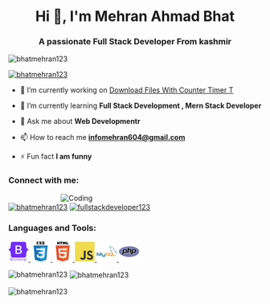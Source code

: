 <h1 align="center">Hi 👋, I'm Mehran Ahmad Bhat</h1>
<h3 align="center">A passionate Full Stack Developer From kashmir</h3>

<p align="left"> <img src="https://komarev.com/ghpvc/?username=bhatmehran123&label=Profile%20views&color=0e75b6&style=flat" alt="bhatmehran123" /> </p>

<p align="left"> <a href="https://twitter.com/bhatmehran123" target="blank"><img src="https://img.shields.io/twitter/follow/bhatmehran123?logo=twitter&style=for-the-badge" alt="bhatmehran123" /></a> </p>

- 🔭 I’m currently working on [Download Files With Counter Timer T](https://bhatmehran123.github.io/Downlaod-Files-With-Counter-Timer/)

- 🌱 I’m currently learning **Full Stack Development , Mern Stack Developer**

- 💬 Ask me about **Web Developmentr**

- 📫 How to reach me **infomehran604@gmail.com**

- ⚡ Fun fact **I am funny**

<h3 align="left">Connect with me:</h3>
<img align="right" alt="Coding" width="400px" src="https://miro.medium.com/v2/resize:fit:996/1*xNQKHj5vR7w9AcY_bDKYYw.gif">


<p align="left">
<a href="https://twitter.com/bhatmehran123" target="blank"><img align="center" src="https://raw.githubusercontent.com/rahuldkjain/github-profile-readme-generator/master/src/images/icons/Social/twitter.svg" alt="bhatmehran123" height="30" width="40" /></a>
<a href="https://instagram.com/fullstackdeveloper123" target="blank"><img align="center" src="https://raw.githubusercontent.com/rahuldkjain/github-profile-readme-generator/master/src/images/icons/Social/instagram.svg" alt="fullstackdeveloper123" height="30" width="40" /></a>
</p>

<h3 align="left">Languages and Tools:</h3>
<p align="left"> <a href="https://getbootstrap.com" target="_blank" rel="noreferrer"> <img src="https://raw.githubusercontent.com/devicons/devicon/master/icons/bootstrap/bootstrap-plain-wordmark.svg" alt="bootstrap" width="40" height="40"/> </a> <a href="https://www.w3schools.com/css/" target="_blank" rel="noreferrer"> <img src="https://raw.githubusercontent.com/devicons/devicon/master/icons/css3/css3-original-wordmark.svg" alt="css3" width="40" height="40"/> </a> <a href="https://www.w3.org/html/" target="_blank" rel="noreferrer"> <img src="https://raw.githubusercontent.com/devicons/devicon/master/icons/html5/html5-original-wordmark.svg" alt="html5" width="40" height="40"/> </a> <a href="https://developer.mozilla.org/en-US/docs/Web/JavaScript" target="_blank" rel="noreferrer"> <img src="https://raw.githubusercontent.com/devicons/devicon/master/icons/javascript/javascript-original.svg" alt="javascript" width="40" height="40"/> </a> <a href="https://www.mysql.com/" target="_blank" rel="noreferrer"> <img src="https://raw.githubusercontent.com/devicons/devicon/master/icons/mysql/mysql-original-wordmark.svg" alt="mysql" width="40" height="40"/> </a> <a href="https://www.php.net" target="_blank" rel="noreferrer"> <img src="https://raw.githubusercontent.com/devicons/devicon/master/icons/php/php-original.svg" alt="php" width="40" height="40"/> </a> </p>

<p><img align="left" src="https://github-readme-stats.vercel.app/api/top-langs?username=bhatmehran123&show_icons=true&locale=en&layout=compact" alt="bhatmehran123" /></p>

<p>&nbsp;<img align="center" src="https://github-readme-stats.vercel.app/api?username=bhatmehran123&show_icons=true&locale=en" alt="bhatmehran123" /></p>

<p><img align="center" src="https://github-readme-streak-stats.herokuapp.com/?user=bhatmehran123&" alt="bhatmehran123" /></p>

